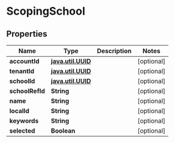 
# ScopingSchool

## Properties
Name | Type | Description | Notes
------------ | ------------- | ------------- | -------------
**accountId** | [**java.util.UUID**](java.util.UUID.md) |  |  [optional]
**tenantId** | [**java.util.UUID**](java.util.UUID.md) |  |  [optional]
**schoolId** | [**java.util.UUID**](java.util.UUID.md) |  |  [optional]
**schoolRefId** | **String** |  |  [optional]
**name** | **String** |  |  [optional]
**localId** | **String** |  |  [optional]
**keywords** | **String** |  |  [optional]
**selected** | **Boolean** |  |  [optional]



